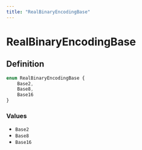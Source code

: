```yaml
---
title: "RealBinaryEncodingBase"
---
```


# RealBinaryEncodingBase

## Definition

```ts
enum RealBinaryEncodingBase {
	Base2,
	Base8,
	Base16
}
```

### Values

- `Base2`
- `Base8`
- `Base16`
